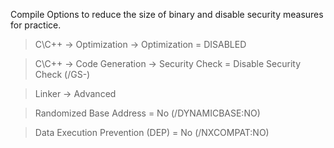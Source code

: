 Compile Options to reduce the size of binary and disable security measures for practice.

> C\C++ -> Optimization -> Optimization = DISABLED

> C\C++ -> Code Generation -> Security Check = Disable Security Check (/GS-) 

> Linker -> Advanced 

> Randomized Base Address = No (/DYNAMICBASE:NO)

> Data Execution Prevention (DEP) = No (/NXCOMPAT:NO) 
